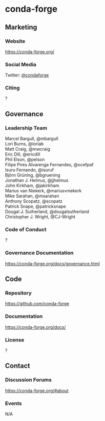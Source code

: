 # conda-forge

## Marketing

### Website
https://conda-forge.org/

### Social Media
Twitter: [@condaforge](https://twitter.com/condaforge)

### Citing
?

## Governance

### Leadership Team
Marcel Bargull, @mbargull  
Lori Burns, @loriab  
Matt Craig, @mwcraig  
Eric Dill, @ericdill  
Phil Elson, @pelson  
Filipe Pires Alvarenga Fernandes, @ocefpaf  
Isuru Fernando, @isuruf  
Björn Grüning, @bgruening  
Jonathan J. Helmus, @jjhelmus  
John Kirkham, @jakirkham  
Marius van Niekerk, @mariusvniekerk  
Mike Sarahan, @msarahan  
Anthony Scopatz, @scopatz  
Patrick Snape, @patricksnape  
Dougal J. Sutherland, @dougalsutherland  
Christopher J. Wright, @CJ-Wright  


### Code of Conduct
?

### Governance Documentation
https://conda-forge.org/docs/governance.html

## Code

### Repository
https://github.com/conda-forge

### Documentation
https://conda-forge.org/docs/

### License
?

## Contact

### Discussion Forums
https://conda-forge.org/#about

### Events
N/A
